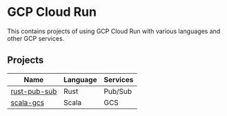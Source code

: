 # GCP Cloud Run

This contains projects of using GCP Cloud Run with various languages and other GCP services.

## Projects

| Name                            | Language | Services |
| ------------------------------- | -------- | -------- |
| [rust-pub-sub](./rust-pub-sub/) | Rust     | Pub/Sub  |
| [scala-gcs](./scala-gcs)        | Scala    | GCS      |
